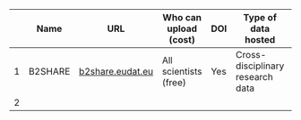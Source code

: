 |     | Name    | URL     | Who can upload (cost) |  DOI | Type of data hosted| Example of shared dataset |
| --- | ------- | ------- | --------------------- | -----| -------------------| ------------------------- |
| 1   | B2SHARE |[b2share.eudat.eu](https://b2share.eudat.eu)|All scientists (free)| Yes| Cross-disciplinary research data| [10.23728/B2SHARE.47AEEB85B5FF4C3CAB79A5C5B7DB49FA](https://doi.org/10.23728/B2SHARE.47AEEB85B5FF4C3CAB79A5C5B7DB49FA) |
| 2   |      |
